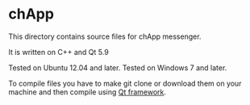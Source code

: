 # chApp

This directory contains source files for chApp messenger.

It is written on C++ and Qt 5.9

Tested on Ubuntu 12.04 and later.
Tested on Windows 7 and later.

To compile files you have to make git clone or download them on your machine and then compile using [Qt framework](http://tiny.cc/jepply).

